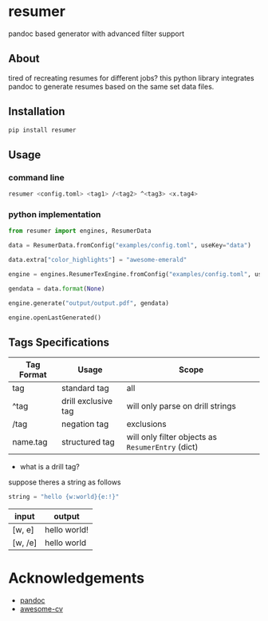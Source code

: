 # resumer
pandoc based generator with advanced filter support

## About
tired of recreating resumes for different jobs?
this python library integrates pandoc to generate resumes based on the same set data files.

## Installation
```sh
pip install resumer
```

## Usage
### command line

```sh
resumer <config.toml> <tag1> /<tag2> ^<tag3> <x.tag4>
```
### python implementation

```py
from resumer import engines, ResumerData

data = ResumerData.fromConfig("examples/config.toml", useKey="data")

data.extra["color_highlights"] = "awesome-emerald"

engine = engines.ResumerTexEngine.fromConfig("examples/config.toml", useKey="engine")

gendata = data.format(None)

engine.generate("output/output.pdf", gendata)

engine.openLastGenerated()
```

## Tags Specifications
| Tag Format | Usage               | Scope                                             |
| ---------- | ------------------- | ------------------------------------------------- |
| tag      | standard tag        | all                                               |
| ^tag     | drill exclusive tag | will only parse on drill strings                  |
| /tag     | negation tag        | exclusions                                        |
| name.tag | structured tag      | will only filter objects as `ResumerEntry` (dict) |

* what is a drill tag?

suppose theres a string as follows
```py
string = "hello {w:world}{e:!}"
```
| input   | output       |
| ------- | ------------ |
| [w, e]  | hello world! |
| [w, /e] | hello world  |

# Acknowledgements
- [pandoc](https://pandoc.org/)
- [awesome-cv](https://github.com/posquit0/Awesome-CV)